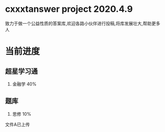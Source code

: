 # cxxxtanswer project 2020.4.9

致力于做一个公益性质的答案库,欢迎各路小伙伴进行投稿,将库发展壮大,帮助更多人

# 当前进度

## 超星学习通

1. 金融学 40%

## 题库

1. 思修 10%

文件A已上传
